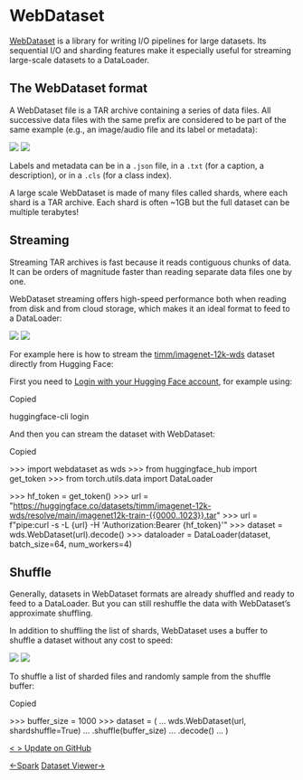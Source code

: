 [](#webdataset)WebDataset
=========================

[WebDataset](https://github.com/webdataset/webdataset) is a library for writing I/O pipelines for large datasets. Its sequential I/O and sharding features make it especially useful for streaming large-scale datasets to a DataLoader.

[](#the-webdataset-format)The WebDataset format
-----------------------------------------------

A WebDataset file is a TAR archive containing a series of data files. All successive data files with the same prefix are considered to be part of the same example (e.g., an image/audio file and its label or metadata):

![](https://huggingface.co/datasets/huggingface/documentation-images/resolve/main/hub/datasets-webdataset-format.png) ![](https://huggingface.co/datasets/huggingface/documentation-images/resolve/main/hub/datasets-webdataset-format-dark.png)

Labels and metadata can be in a `.json` file, in a `.txt` (for a caption, a description), or in a `.cls` (for a class index).

A large scale WebDataset is made of many files called shards, where each shard is a TAR archive. Each shard is often ~1GB but the full dataset can be multiple terabytes!

[](#streaming)Streaming
-----------------------

Streaming TAR archives is fast because it reads contiguous chunks of data. It can be orders of magnitude faster than reading separate data files one by one.

WebDataset streaming offers high-speed performance both when reading from disk and from cloud storage, which makes it an ideal format to feed to a DataLoader:

![](https://huggingface.co/datasets/huggingface/documentation-images/resolve/main/hub/datasets-webdataset-stream.png) ![](https://huggingface.co/datasets/huggingface/documentation-images/resolve/main/hub/datasets-webdataset-stream-dark.png)

For example here is how to stream the [timm/imagenet-12k-wds](https://huggingface.co/datasets/timm/imagenet-12k-wds) dataset directly from Hugging Face:

First you need to [Login with your Hugging Face account](/docs/huggingface_hub/quick-start#login), for example using:

Copied

huggingface-cli login

And then you can stream the dataset with WebDataset:

Copied

\>>> import webdataset as wds
\>>> from huggingface\_hub import get\_token
\>>> from torch.utils.data import DataLoader

\>>> hf\_token = get\_token()
\>>> url = "https://huggingface.co/datasets/timm/imagenet-12k-wds/resolve/main/imagenet12k-train-{{0000..1023}}.tar"
\>>> url = f"pipe:curl -s -L {url} -H 'Authorization:Bearer {hf\_token}'"
\>>> dataset = wds.WebDataset(url).decode()
\>>> dataloader = DataLoader(dataset, batch\_size=64, num\_workers=4)

[](#shuffle)Shuffle
-------------------

Generally, datasets in WebDataset formats are already shuffled and ready to feed to a DataLoader. But you can still reshuffle the data with WebDataset’s approximate shuffling.

In addition to shuffling the list of shards, WebDataset uses a buffer to shuffle a dataset without any cost to speed:

![](https://huggingface.co/datasets/huggingface/documentation-images/resolve/main/hub/datasets-webdataset-shuffle.png) ![](https://huggingface.co/datasets/huggingface/documentation-images/resolve/main/hub/datasets-webdataset-shuffle-dark.png)

To shuffle a list of sharded files and randomly sample from the shuffle buffer:

Copied

\>>> buffer\_size = 1000
\>>> dataset = (
...     wds.WebDataset(url, shardshuffle=True)
...     .shuffle(buffer\_size)
...     .decode()
... )

[< \> Update on GitHub](https://github.com/huggingface/hub-docs/blob/main/docs/hub/datasets-webdataset.md)

[←Spark](/docs/hub/en/datasets-spark) [Dataset Viewer→](/docs/hub/en/datasets-viewer)